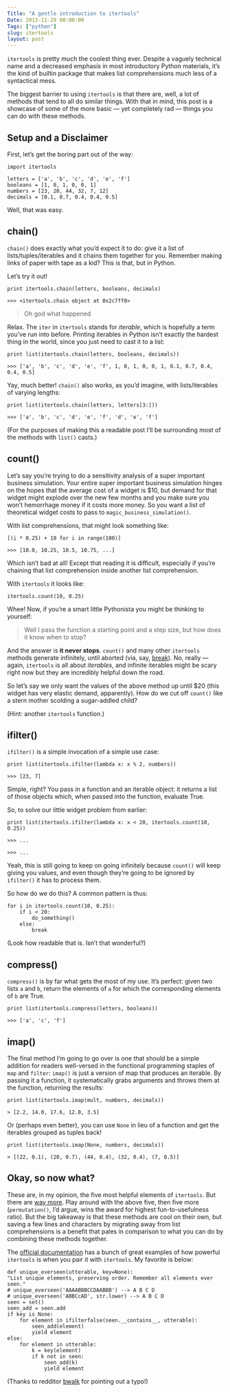 ```yaml
---
Title: "A gentle introduction to itertools"
Date: 2013-11-29 00:00:00
Tags: ["python"]
slug: itertools
layout: post
---
```


<style>.post-content h2 { font-size: 20px !important; font-weight: bold; }</style>

<p><code>itertools</code> is pretty much the coolest thing ever.  Despite a vaguely technical name and a decreased emphasis in most introductory Python materials, it’s the kind of builtin package that makes list comprehensions much less of a syntactical mess.</p>


<p>The biggest barrier to using <code>itertools</code> is that there are, well, a lot of methods that tend to all do similar things.  With that in mind, this post is a showcase of some of the more basic — yet completely rad — things you can do with these methods.</p>


<h2>Setup and a Disclaimer</h2>


<p>First, let’s get the boring part out of the way:</p>


<pre><code>import itertools

letters = ['a', 'b', 'c', 'd', 'e', 'f']
booleans = [1, 0, 1, 0, 0, 1]
numbers = [23, 20, 44, 32, 7, 12]
decimals = [0.1, 0.7, 0.4, 0.4, 0.5]
</code></pre>


<p>Well, that was easy.</p>


<h2>chain()</h2>


<p><code>chain()</code> does exactly what you’d expect it to do: give it a list of lists/tuples/iterables and it chains them together for you.  Remember making links of paper with tape as a kid?  This is that, but in Python.</p>


<p>Let’s try it out!</p>


<pre><code>print itertools.chain(letters, booleans, decimals)

&gt;&gt;&gt; &lt;itertools.chain object at 0x2c7ff0&gt;
</code></pre>


<blockquote>
<p>Oh god what happened</p>
</blockquote>


<p>Relax.  The <code>iter</code> in <code>itertools</code> stands for <em>iterable</em>, which is hopefully a term you’ve run into before.  Printing iterables in Python isn’t exactly the hardest thing in the world, since you just need to cast it to a list:</p>


<pre><code>print list(itertools.chain(letters, booleans, decimals))

&gt;&gt;&gt; ['a', 'b', 'c', 'd', 'e', 'f', 1, 0, 1, 0, 0, 1, 0.1, 0.7, 0.4, 0.4, 0.5]
</code></pre>


<p>Yay, much better!  <code>chain()</code> also works, as you’d imagine, with lists/iterables of varying lengths:</p>


<pre><code>print list(itertools.chain(letters, letters[3:]))

&gt;&gt;&gt; ['a', 'b', 'c', 'd', 'e', 'f', 'd', 'e', 'f']
</code></pre>


<p>(For the purposes of making this a readable post I’ll be surrounding most of the methods with <code>list()</code> casts.)</p>


<h2>count()</h2>


<p>Let’s say you’re trying to do a sensitivity analysis of a super important business simulation.  Your entire super important business simulation hinges on the hopes that the average cost of a widget is $10, but demand for that widget might explode over the new few months and you make sure you won’t hemorrhage money if it costs more money.  So you want a list of theoretical widget costs to pass to <code>magic_business_simulation()</code>.</p>


<p>With list comprehensions, that might look something like:</p>


<pre><code>[(i * 0.25) + 10 for i in range(100)]

&gt;&gt;&gt; [10.0, 10.25, 10.5, 10.75, ...]
</code></pre>


<p>Which isn’t bad at all!  Except that reading it is difficult, especially if you’re chaining that list comprehension inside another list comprehension.</p>


<p>With <code>itertools</code> it looks like:</p>


<pre><code>itertools.count(10, 0.25)
</code></pre>


<p>Whee!  Now, if you’re a smart little Pythonista you might be thinking to yourself:</p>


<blockquote>
<p>Well I pass the function a starting point and a step size, but how does it know when to stop?</p>
</blockquote>


<p>And the answer is <strong>it never stops</strong>.  <code>count()</code> and many other <code>itertools</code> methods generate infinitely, until aborted (via, say, <a href="http://docs.python.org/2/tutorial/controlflow.html#break-and-continue-statements-and-else-clauses-on-loops">break</a>).  No, really — again, <code>itertools</code> is all about <em>iterables</em>, and infinite iterables might be scary right now but they are incredibly helpful down the road.</p>


<p>So let’s say we only want the values of the above method up until $20 (this widget has very elastic demand, apparently).  How do we cut off <code>count()</code> like a stern mother scolding a sugar-addled child?</p>


<p>(Hint: another <code>itertools</code> function.)</p>


<h2>ifilter()</h2>


<p><code>ifilter()</code> is a simple invocation of a simple use case:</p>


<pre><code>print list(itertools.ifilter(lambda x: x % 2, numbers))

&gt;&gt;&gt; [23, 7]
</code></pre>


<p>Simple, right?  You pass in a function and an iterable object: it returns a list of those objects which, when passed into the function, evaluate True.</p>


<p>So, to solve our little widget problem from earlier:</p>


<pre><code>print list(itertools.ifilter(lambda x: x &lt; 20, itertools.count(10, 0.25))

&gt;&gt;&gt; ...

&gt;&gt;&gt; ...
</code></pre>


<p>Yeah, this is still going to keep on going infinitely because <code>count()</code> will keep giving you values, and even though they’re going to be ignored by <code>ifilter()</code> it has to process them.</p>


<p>So how do we do this?  A common pattern is thus:</p>


<pre><code>for i in itertools.count(10, 0.25):
    if i &lt; 20:
        do_something()
    else:
        break
</code></pre>


<p>(Look how readable that is.  Isn’t that wonderful?)</p>


<h2>compress()</h2>


<p><code>compress()</code> is by far what gets the most of my use.  It’s perfect: given two lists <code>a</code> and <code>b</code>, return the elements of <code>a</code> for which the corresponding elements of <code>b</code> are True.</p>


<pre><code>print list(itertools.compress(letters, booleans))

&gt;&gt;&gt; ['a', 'c', 'f']
</code></pre>


<h2>imap()</h2>


<p>The final method I’m going to go over is one that should be a simple addition for readers well-versed in the functional programming staples of <code>map</code> and <code>filter</code>: <code>imap()</code> is just a version of map that produces an iterable.  By passing it a function, it systematically grabs arguments and throws them at the function, returning the results:</p>


<pre><code>print list(itertools.imap(mult, numbers, decimals))

&gt; [2.2, 14.0, 17.6, 12.8, 3.5]
</code></pre>


<p>Or (perhaps even better), you can use <code>None</code> in lieu of a function and get the iterables grouped as tuples back!</p>


<pre><code>print list(itertools.imap(None, numbers, decimals))

&gt; [(22, 0.1), (20, 0.7), (44, 0.4), (32, 0.4), (7, 0.5)]
</code></pre>


<h2>Okay, so now what?</h2>


<p>These are, in my opinion, the five most helpful elements of <code>itertools</code>.  But there are <a href="http://docs.python.org/2/library/itertools.html">way more</a>.  Play around with the above five, then five more (<code>permutation()</code>, I’d argue, wins the award for highest fun-to-usefulness ratio).  But the big takeaway is that these methods are cool on their own, but saving a few lines and characters by migrating away from list comprehensions is a benefit that pales in comparison to what you can do by combining these methods together.</p>


<p>The <a href="http://docs.python.org/2/library/itertools.html#recipes">official documentation</a> has a bunch of great examples of how powerful <code>itertools</code> is when you pair it with <code>itertools</code>.  My favorite is below:</p>


<pre><code>def unique_everseen(utterable, key=None):
"List unique elements, preserving order. Remember all elements ever seen."
# unique_everseen('AAAABBBCCDAABBB') --&gt; A B C D
# unique_everseen('ABBCcAD', str.lower) --&gt; A B C D
seen = set()
seen_add = seen.add
if key is None:
    for element in ifilterfalse(seen.__contains__, utterable):
        seen_add(element)
        yield element
else:
    for element in utterable:
        k = key(element)
        if k not in seen:
            seen_add(k)
            yield element
</code></pre>


<p>(Thanks to redditor <a href="http://www.reddit.com/user/bwalk">bwalk</a> for pointing out a typo!)</p>
	